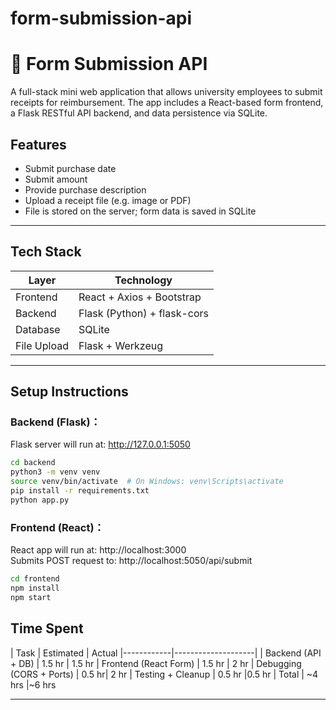# form-submission-api
# 📄 Form Submission API

A full-stack mini web application that allows university employees to submit receipts for reimbursement. The app includes a React-based form frontend, a Flask RESTful API backend, and data persistence via SQLite.

## Features

-  Submit purchase date
-  Submit amount
-  Provide purchase description
-  Upload a receipt file (e.g. image or PDF)
-  File is stored on the server; form data is saved in SQLite

---

##  Tech Stack

| Layer      | Technology         |
|------------|--------------------|
| Frontend   | React + Axios + Bootstrap  |
| Backend    | Flask (Python) + flask-cors |
| Database   | SQLite             |
| File Upload | Flask + Werkzeug  |

---

## Setup Instructions

###  Backend (Flask)：
Flask server will run at: http://127.0.0.1:5050


```bash
cd backend
python3 -m venv venv
source venv/bin/activate  # On Windows: venv\Scripts\activate
pip install -r requirements.txt
python app.py
```
###  Frontend (React)：
React app will run at: http://localhost:3000   
Submits POST request to: http://localhost:5050/api/submit
```bash
cd frontend
npm install
npm start
```
##  Time Spent

| Task      | Estimated         |  Actual
|------------|--------------------|
| Backend (API + DB)   | 	1.5 hr  | 1.5 hr
| Frontend (React Form)    | 1.5 hr | 2 hr
| Debugging (CORS + Ports)   | 0.5 hr| 2 hr
| Testing + Cleanup | 0.5 hr  |0.5 hr
| Total | 	~4 hrs |~6 hrs

---
